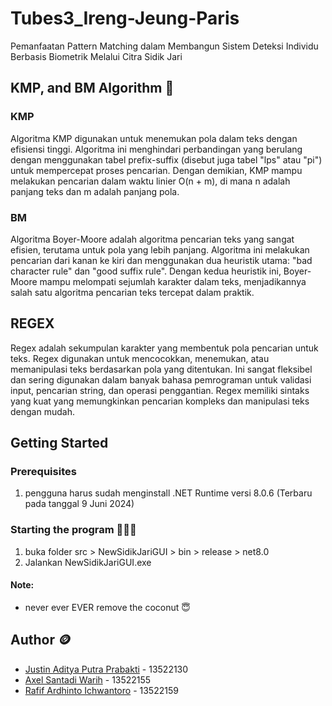 # Tubes3_Ireng-Jeung-Paris
Pemanfaatan Pattern Matching dalam Membangun Sistem Deteksi Individu Berbasis Biometrik Melalui Citra Sidik Jari

<!-- 
i. Penjelasan singkat algoritma KMP, BM, dan ekspresi reguler yang diimplementasikan
ii. Requirement program dan instalasi tertentu bila ada
iii. Command atau langkah-langkah dalam meng-compile atau build program
iv. Author (identitas pembuat)
-->

## KMP, and BM Algorithm 🧩
### KMP
Algoritma KMP digunakan untuk menemukan pola dalam teks dengan efisiensi tinggi. Algoritma ini menghindari perbandingan yang berulang dengan menggunakan tabel prefix-suffix (disebut juga tabel "lps" atau "pi") untuk mempercepat proses pencarian. Dengan demikian, KMP mampu melakukan pencarian dalam waktu linier O(n + m), di mana n adalah panjang teks dan m adalah panjang pola.
### BM
Algoritma Boyer-Moore adalah algoritma pencarian teks yang sangat efisien, terutama untuk pola yang lebih panjang. Algoritma ini melakukan pencarian dari kanan ke kiri dan menggunakan dua heuristik utama: "bad character rule" dan "good suffix rule". Dengan kedua heuristik ini, Boyer-Moore mampu melompati sejumlah karakter dalam teks, menjadikannya salah satu algoritma pencarian teks tercepat dalam praktik.

## REGEX
Regex adalah sekumpulan karakter yang membentuk pola pencarian untuk teks. Regex digunakan untuk mencocokkan, menemukan, atau memanipulasi teks berdasarkan pola yang ditentukan. Ini sangat fleksibel dan sering digunakan dalam banyak bahasa pemrograman untuk validasi input, pencarian string, dan operasi penggantian. Regex memiliki sintaks yang kuat yang memungkinkan pencarian kompleks dan manipulasi teks dengan mudah.


## Getting Started

### Prerequisites
1. pengguna harus sudah menginstall .NET Runtime versi 8.0.6 (Terbaru pada tanggal 9 Juni 2024)

### Starting the program 🏃‍♂️💨
1. buka folder src > NewSidikJariGUI > bin > release > net8.0
2. Jalankan NewSidikJariGUI.exe

#### Note:
- never ever EVER remove the coconut 😇

## Author 🪙
- [Justin Aditya Putra Prabakti](https://github.com/BiZaRrE96) - 13522130
- [Axel Santadi Warih](https://github.com/AxelSantadi) - 13522155
- [Rafif Ardhinto Ichwantoro](https://github.com/ozarabal) - 13522159

